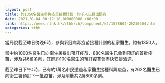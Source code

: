 ```yaml
---
layout: post
title: 約1350名醫生參與疫苗接種計劃　約千人已提出預約
date: 2021-03-04 00:12:18.000000000 +08:00
link: https://news.rthk.hk/rthk/ch/component/k2/1578604-20210304.htm
categories: rthk
---
```


當局說截至昨日傍晚6時，參與新冠病毒疫苗接種計劃的私家醫生，約有1350人。

當中約1000名醫生已向衞生署提出預訂疫苗，880名醫生已收到預訂的首批疫苗，涉及共6萬多劑，其餘約100名醫生的預訂疫苗會盡快安排派送。

截至昨日下午4時，已有約1萬名市民透過私家醫生接種科興疫苗，有262名醫生已向衞生署預訂下一批疫苗，涉及劑量共2萬800多劑。
